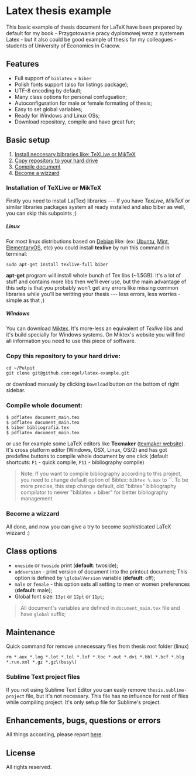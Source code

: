 # Latex thesis example
This basic example of thesis document for LaTeX have been prepared by default for my book - Przygotowanie pracy dyplomowej wraz z systemem Latex - but it also could be good example of thesis for my colleagues - students of University of Economics in Cracow.

## Features

  - Full support of `biblatex` + `biber`
  - Polish fonts support (also for listings package);
  - UTF-8 encoding by default;
  - Many class options for personal confuguation;
  - Autoconfiguration for male or female formating of thesis;
  - Easy to set global variables;
  - Ready for Windows and Linux OSs;
  - Download repository, compile and have great fun;


## Basic setup

1. [Install neccesary bibraries like: TeXLive or MikTeX](#installation-of-additional-libs)
2. [Copy repository to your hard drive](#copy-repo)
3. [Compile document](#compile-document)
3. [Become a wizzard](#become-a-wizzard)

### <a name="installation-of-additional-libs"></a> Installation of TeXLive or MikTeX

Firstly you need to install La(Tex) libraries --- If you have *TexLive*, *MikTeX* or similar libraries packages system all ready installed and also biber as well, you can skip this subpoints ;)

##### Linux
For most linux distributions based on [Debian](https://www.debian.org/) like: (ex: [Ubuntu](http://www.ubuntu.com/), [Mint](http://www.linuxmint.com/), [ElementaryOS](http://elementaryos.org/), etc) you could install **texlive** by run this command in terminal:

    sudo apt-get install texlive-full biber

**apt-get** program will install whole bunch of *Tex* libs (~1.5GB). It's a lot of stuff and contains more libs then we'll ever use, but the main advantage of this setp is that you probably won't get any errors like missing common libraries while you'll be writting your thesis --- less errors, less worries - simple as that ;)

##### Windows
You can download [Miktex](http://miktex.org/). It's more-less an equivalent of *Texlive* libs and it's build specially for Windows systems. On Miktex's website you will find all information you need to use this piece of software.

### <a name="copy-repo"></a>Copy this repository to your hard drive:

    cd ~/Pulpit
    git clone git@github.com:egel/latex-example.git

  or download manualy by clicking `Download` button on the bottom of right sidebar.

### <a name="compile-document"></a>Compile whole document:

    $ pdflatex document_main.tex
    $ pdflatex document_main.tex
    $ biber bibliografia.tex
    $ pdflatex document_main.tex

  or use for example some LaTeX editors like **Texmaker** ([texmaker website](http://www.xm1math.net/texmaker/)).
  It's cross platform editor (Windows, OSX, Linux, OS/2) and has got predefine buttons to compile whole document by one click (default shortcuts: `F1` - quick compile, `F11` - bibliography compile)

  > Note: If you want to compile bibliography according to this project, you need to change default option of Bibtex: `bibtex %.aux` to ``. To be more precise, this step change default, old "bibtex" bibliography compilator to newer "biblatex + biber" for better bibliography management.

### <a name="become-a-wizzard"></a>Become a wizzard
All done, and now you can give a try to become sophisticated LaTeX wizzard :)


## Class options

  - `oneside` or `twoside` print (**default**: twoside);
  - `addversion` - print version of document into the printout document; This option is defined by `\globalVersion` variable (**default**: off);
  - `male` or `female` - this option sets all setting to men or women preferences (**default**: male);
  - Global font size: `13pt` or `12pt` or `11pt`;

> All document's variables are defined in `document_main.tex` file and have `global` suffix;


## Maintenance
Quick command for remove unnecessary files from thesis root folder (linux)
```
rm *.aux *.log *.lot *.lol *.lof *.toc *.out *.dvi *.bbl *.bcf *.blg *.run.xml *.gz *.gz\(busy\)
```


### Sublime Text project files
If you not using Sublime Text Editor you can easly remove `thesis.sublime-project` file, but it's not necessary. This file has no influence for rest of files while compiling project. It's only setup file for Sublime's project.


## Enhancements, bugs, questions or errors
All things according, please report [here](https://github.com/egel/latex-thesis-example/issues).


## License
All rights reserved.
